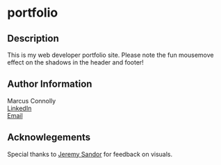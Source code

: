 # portfolio

## Description

This is my web developer portfolio site. Please note the fun mousemove effect on the shadows in the header and footer!

## Author Information
Marcus Connolly  
[LinkedIn](www.linkedin.com/in/marcus-connolly-web)  
[Email](mailto:mnjconnolly@gmail.com)

## Acknowlegements
Special thanks to [Jeremy Sandor](http://www.jeremy-sandor.com/) for feedback on visuals.